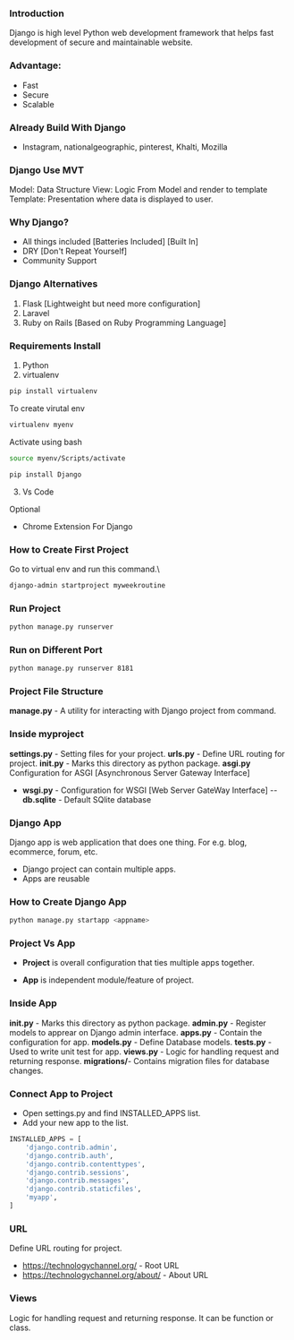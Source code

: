 ### Introduction
Django is high level Python web development framework 
that helps fast development of secure and maintainable website.

### Advantage:
- Fast
- Secure
- Scalable


### Already Build With Django
- Instagram, nationalgeographic, pinterest, Khalti, Mozilla



### Django Use MVT 
Model: Data Structure
View: Logic From Model and render to template 
Template: Presentation where data is displayed to user.


### Why Django?
- All things included [Batteries Included] [Built In]
- DRY [Don't Repeat Yourself]
- Community Support


### Django Alternatives
1. Flask [Lightweight but need more configuration]
2. Laravel
3. Ruby on Rails [Based on Ruby Programming Language]


### Requirements Install
1. Python 
2. virtualenv
```bash
pip install virtualenv
```
To create virutal env
```bash
virtualenv myenv
```
Activate using bash
```bash
source myenv/Scripts/activate
```

```bash
pip install Django
```

3. Vs Code

Optional
- Chrome Extension For Django


### How to Create First Project
Go to virtual env and run this command.\
```bash
django-admin startproject myweekroutine
```
### Run Project
```bash
python manage.py runserver 
```

### Run on Different Port
```bash
python manage.py runserver 8181
```


### Project File Structure
**manage.py** - A utility for interacting with Django project from command.

### Inside myproject
**settings.py** - Setting files for your project.
**urls.py** - Define URL routing for project.
**__init__.py** - Marks this directory as python package.
**asgi.py** Configuration for ASGI [Asynchronous Server Gateway Interface]
- **wsgi.py** - Configuration for WSGI [Web Server GateWay Interface]
-- **db.sqlite** - Default SQlite database


### Django App
Django app is web application that does one thing. For e.g. blog, ecommerce, forum, etc.
- Django project can contain multiple apps.
- Apps are reusable

### How to Create Django App
```bash
python manage.py startapp <appname>
```

### Project Vs App
- **Project** is overall configuration that ties multiple apps together.

- **App** is independent module/feature of project.


### Inside App
**__init__.py** - Marks this directory as python package.
**admin.py** - Register models to apprear on Django admin interface.
**apps.py** - Contain the configuration for app.
**models.py** - Define Database models.
**tests.py** - Used to write unit test for app.
**views.py** - Logic for handling request and returning response.
**migrations/**- Contains migration files for database changes.



### Connect App to Project
- Open settings.py and find INSTALLED_APPS list.
- Add your new app to the list.
```python
INSTALLED_APPS = [
    'django.contrib.admin',
    'django.contrib.auth',
    'django.contrib.contenttypes',
    'django.contrib.sessions',
    'django.contrib.messages',
    'django.contrib.staticfiles',
    'myapp',
]
```


### URL
Define URL routing for project.
- https://technologychannel.org/ - Root URL
- https://technologychannel.org/about/ - About URL

### Views
Logic for handling request and returning response. It can be function or class.
